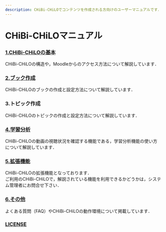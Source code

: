 ```yaml
---
description: CHiBi-CHiLOでコンテンツを作成される方向けのユーザーマニュアルです．以下から必要な項目を選択してご覧ください．
---
```


# CHiBi-CHiLOマニュアル

### [1.CHiBi-CHiLOの基本](broken-reference)

CHiBi-CHiLOの構造や，Moodleからのアクセス方法について解説しています．

### [2.ブック作成](broken-reference)

CHiBi-CHiLOのブックの作成と設定方法について解説しています．

### 3.トピック作成

CHiBi-CHiLOのトピックの作成と設定方法について解説しています．

### [4.学習分析](broken-reference)

CHiBi-CHiLOの動画の視聴状況を確認する機能である，学習分析機能の使い方について解説しています．

### [5.拡張機能](broken-reference)

CHiBi-CHiLOの拡張機能となっております．\
ご利用のCHiBi-CHiLOで，解説されている機能を利用できるかどうかは，システム管理者にお問合せ下さい．

### [6.その他](broken-reference)

よくある質問（FAQ）やCHiBi-CHiLOの動作環境について掲載しています．

### [LICENSE](license.md)
